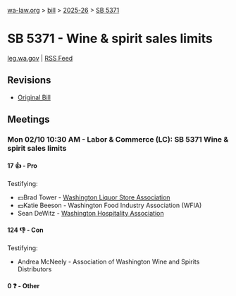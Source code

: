 [wa-law.org](/) > [bill](/bill/) > [2025-26](/bill/2025-26/) > [SB 5371](/bill/2025-26/sb/5371/)

# SB 5371 - Wine & spirit sales limits
[leg.wa.gov](https://app.leg.wa.gov/billsummary?BillNumber=5371&Year=2025&Initiative=false) | [RSS Feed](./rss.xml)

## Revisions
* [Original Bill](1/)

## Meetings
### Mon 02/10 10:30 AM - Labor & Commerce (LC): SB 5371 Wine & spirit sales limits
#### 17 👍 - Pro
Testifying:
* 💵Brad Tower - [Washington Liquor Store Association](/org/washington_liquor_store_association/)
* 💵Katie Beeson - Washington Food Industry Association (WFIA)
* Sean DeWitz - [Washington Hospitality Association](/org/washington_hospitality_association/)

#### 124 👎 - Con
Testifying:
* Andrea McNeely - Association of Washington Wine and Spirits Distributors

#### 0 ❓ - Other
